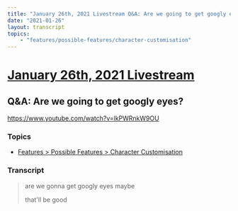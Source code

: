 ```yaml
---
title: "January 26th, 2021 Livestream Q&A: Are we going to get googly eyes?"
date: "2021-01-26"
layout: transcript
topics:
    - "features/possible-features/character-customisation"
---
```

# [January 26th, 2021 Livestream](../2021-01-26.md)
## Q&A: Are we going to get googly eyes?
https://www.youtube.com/watch?v=lkPWRnkW9OU

### Topics
* [Features > Possible Features > Character Customisation](../topics/features/possible-features/character-customisation.md)

### Transcript

> are we gonna get googly eyes maybe
>
> that'll be good
